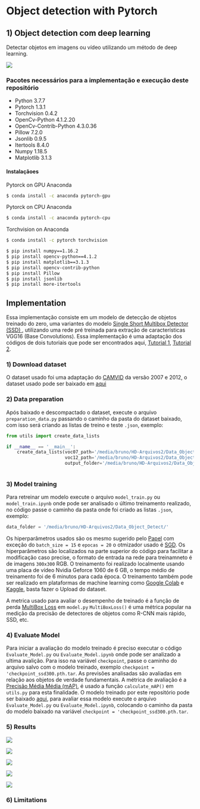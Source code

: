 # Object detection with Pytorch
## 1\) Object detection com deep learning
Detectar objetos em imagens ou vídeo utilizando um método de deep learning.

<a href="https://raw.githubusercontent.com/alanoMartins/computer_vision_exercises/master/object_detection/output/output.png"><img src="https://raw.githubusercontent.com/alanoMartins/computer_vision_exercises/master/object_detection/output/output.png"></a>  

### Pacotes necessários para a implementação e execução deste repositório
* Python 3.7.7
* Pytorch 1.3.1
* Torchvision 0.4.2
* OpenCv-Python 4.1.2.20
* OpenCv-Contrib-Python 4.3.0.36
* Pillow 7.2.0
* Jsonlib 0.9.5
* Itertools 8.4.0
* Numpy 1.18.5
* Matplotlib 3.1.3
#### Instalaçãoes
Pytorck on GPU Anaconda
```sh 
$ conda install -c anaconda pytorch-gpu
```
Pytorck on CPU Anaconda
```sh 
$ conda install -c anaconda pytorch-cpu
```
Torchvision on Anaconda
```sh 
$ conda install -c pytorch torchvision 
```
```sh
$ pip install numpy==1.16.2
$ pip install opencv-python==4.1.2
$ pip install matplotlib==3.1.3
$ pip install opencv-contrib-python
$ pip install Pillow
$ pip install jsonlib
$ pip install more-itertools
```

## Implementation
Essa implementação consiste em um modelo de detecção de objetos  treinado do zero, uma variantes do modelo [Single Short Multibox Detector (SSD) ](https://arxiv.org/abs/1512.02325), utilizando uma rede pré treinada para extração de características VGG16 (Base Convolutions).
Essa implementação é uma adaptação dos códigos de dois tutoriais que pode ser encontrados aqui, [Tutorial 1](https://pytorch.org/tutorials/intermediate/torchvision_tutorial.html), [Tutorial 2](https://github.com/sgrvinod/a-PyTorch-Tutorial-to-Object-Detection#training).


### 1\) Download dataset 
   O dataset usado foi uma adaptação do [CAMVID](http://mi.eng.cam.ac.uk/research/projects/VideoRec/CamVid/) da versão 2007 e 2012, o dataset usado  pode ser baixado em [aqui](https://drive.google.com/file/d/1J470_BPkD4lvcfBqQzoDWYSkOYyatM22/view?usp=sharing) 
### 2\) Data preparation
   Após baixado e descompactado o dataset, execute o arquivo `preparation_data.py` passando o caminho da pasta do dataset baixado, com isso será criando as listas de treino e teste `.json`, exemplo:
   ```python
   from utils import create_data_lists

   if __name__ == '__main__':
       create_data_lists(voc07_path='/media/bruno/HD-Arquivos2/Data_Object_Detect/VOC2007',
                         voc12_path='/media/bruno/HD-Arquivos2/Data_Object_Detect/VOC2012',
                         output_folder='/media/bruno/HD-Arquivos2/Data_Object_Detect/')
           
```
### 3\) Model training
   Para retreinar um modelo execute o arquivo `model_train.py` ou `model_train.ipynb` onde pode ser analisado o último treinamento realizado, no código passe o caminho da pasta onde foi criado as listas `.json`, exemplo:  
```python 
data_folder = '/media/bruno/HD-Arquivos2/Data_Object_Detect/'
```

  Os hiperparâmetros  usados são os mesmo sugerido pelo [Papel](https://arxiv.org/abs/1512.02325) com exceção do  `batch_size = 15` e `epocas = 20` o otmizador usado é [SGD](https://pytorch.org/docs/stable/optim.html#torch.optim.SGD). Os hiperparâmetros são localizados na parte superior do código para facilitar a modificação caso precise, o formato de entrada na rede para treinamneto é de imagens `300x300` RGB. O treinamento foi realizado localmente usando uma placa de vídeo Nvidia Geforce 1060 de 6 GB, o tempo médio de treinamento foi de 6 minutos para cada época. O treinamento também pode ser realizado em plataformas de machine learning como [Google Colab](https://colab.research.google.com/notebooks/intro.ipynb#recent=true) e [Kaggle](https://www.kaggle.com/), basta fazer o Upload do dataset.   
  
  A metrica usado para avaliar o desempenho de treinado é a função de perda [MultiBox Loss](https://towardsdatascience.com/understanding-ssd-multibox-real-time-object-detection-in-deep-learning-495ef744fab) em `model.py` `MultiBoxLoss()` é uma métrica popular na medição da precisão de detectores de objetos como R-CNN mais rápido, SSD, etc.
### 4\) Evaluate Model
 Para iniciar a avaliação do modelo treinado é preciso executar o código `Evaluate_Model.py` ou `Evaluate_Model.ipynb` onde pode ser analizado a ultima avalição. Para isso na variável `checkpoint`, passe o caminho do arquivo salvo com o modelo treinado, exemplo   `checkpoint = 'checkpoint_ssd300.pth.tar`. As previsões analisadas são avaliadas em relação aos objetos de verdade fundamentais. A métrica de avaliação é a [Precisão Média Média (mAP)](https://medium.com/@jonathan_hui/map-mean-average-precision-for-object-detection-45c121a31173), é usado a função `calculate_mAP()` em `utils.py` para esta finalidade. O modelo treinado por este repositório pode ser baixado [aqui](https://drive.google.com/file/d/1HBq4fsq7VyiZZqWllb3ZuDFZ9hIcNXUk/view?usp=sharing), para avaliar essa modelo execute o arquivo `Evaluate_Model.py` ou `Evaluate_Model.ipynb`, colocando o caminho da pasta do modelo baixado na variável  `checkpoint = 'checkpoint_ssd300.pth.tar`.
### 5\) Results 

<a href="https://github.com/brunoprp/computer-vision-exercises-Atlantico/blob/master/4-Object-detection/results/loss.png?raw=true"><img src="https://github.com/brunoprp/computer-vision-exercises-Atlantico/blob/master/4-Object-detection/results/loss.png?raw=true"></a>

  <a href="https://github.com/brunoprp/computer-vision-exercises-Atlantico/blob/master/4-Object-detection/results/img-test1.png?raw=true"><img src="https://github.com/brunoprp/computer-vision-exercises-Atlantico/blob/master/4-Object-detection/results/img-test1.png?raw=true"></a>
  
<a href="https://github.com/brunoprp/computer-vision-exercises-Atlantico/blob/master/4-Object-detection/results/img-test2.png?raw=true"><img src="https://github.com/brunoprp/computer-vision-exercises-Atlantico/blob/master/4-Object-detection/results/img-test2.png?raw=true"></a>

<a href="https://github.com/brunoprp/computer-vision-exercises-Atlantico/blob/master/4-Object-detection/results/img-test3.png?raw=true"><img src="https://github.com/brunoprp/computer-vision-exercises-Atlantico/blob/master/4-Object-detection/results/img-test3.png?raw=true"></a>

<a href="https://github.com/brunoprp/computer-vision-exercises-Atlantico/blob/master/4-Object-detection/results/img-test4.png?raw=true"><img src="https://github.com/brunoprp/computer-vision-exercises-Atlantico/blob/master/4-Object-detection/results/img-test4.png?raw=true"></a>

### 6\) Limitations


